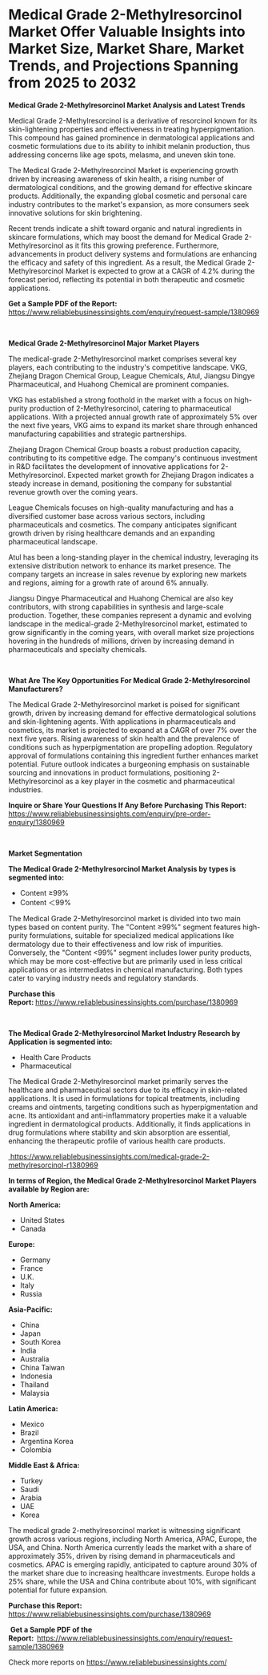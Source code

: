 <p><h1>Medical Grade 2-Methylresorcinol Market Offer Valuable Insights into Market Size, Market Share, Market Trends, and Projections Spanning from 2025 to 2032</h1></p><p><strong>Medical Grade 2-Methylresorcinol Market Analysis and Latest Trends</strong></p>
<p><p>Medical Grade 2-Methylresorcinol is a derivative of resorcinol known for its skin-lightening properties and effectiveness in treating hyperpigmentation. This compound has gained prominence in dermatological applications and cosmetic formulations due to its ability to inhibit melanin production, thus addressing concerns like age spots, melasma, and uneven skin tone. </p><p>The Medical Grade 2-Methylresorcinol Market is experiencing growth driven by increasing awareness of skin health, a rising number of dermatological conditions, and the growing demand for effective skincare products. Additionally, the expanding global cosmetic and personal care industry contributes to the market's expansion, as more consumers seek innovative solutions for skin brightening.</p><p>Recent trends indicate a shift toward organic and natural ingredients in skincare formulations, which may boost the demand for Medical Grade 2-Methylresorcinol as it fits this growing preference. Furthermore, advancements in product delivery systems and formulations are enhancing the efficacy and safety of this ingredient. As a result, the Medical Grade 2-Methylresorcinol Market is expected to grow at a CAGR of 4.2% during the forecast period, reflecting its potential in both therapeutic and cosmetic applications.</p></p>
<p><strong>Get a Sample PDF of the Report:&nbsp;</strong> <a href="https://www.reliablebusinessinsights.com/enquiry/request-sample/1380969?utm_campaign=2983&utm_medium=2&utm_source=Github&utm_content=ia&utm_term=02042025&utm_id=medical-grade-2-methylresorcinol">https://www.reliablebusinessinsights.com/enquiry/request-sample/1380969</a></p>
<p>&nbsp;</p>
<p><strong>Medical Grade 2-Methylresorcinol Major Market Players</strong></p>
<p><p>The medical-grade 2-Methylresorcinol market comprises several key players, each contributing to the industry's competitive landscape. VKG, Zhejiang Dragon Chemical Group, League Chemicals, Atul, Jiangsu Dingye Pharmaceutical, and Huahong Chemical are prominent companies.</p><p>VKG has established a strong foothold in the market with a focus on high-purity production of 2-Methylresorcinol, catering to pharmaceutical applications. With a projected annual growth rate of approximately 5% over the next five years, VKG aims to expand its market share through enhanced manufacturing capabilities and strategic partnerships.</p><p>Zhejiang Dragon Chemical Group boasts a robust production capacity, contributing to its competitive edge. The company's continuous investment in R&D facilitates the development of innovative applications for 2-Methylresorcinol. Expected market growth for Zhejiang Dragon indicates a steady increase in demand, positioning the company for substantial revenue growth over the coming years.</p><p>League Chemicals focuses on high-quality manufacturing and has a diversified customer base across various sectors, including pharmaceuticals and cosmetics. The company anticipates significant growth driven by rising healthcare demands and an expanding pharmaceutical landscape.</p><p>Atul has been a long-standing player in the chemical industry, leveraging its extensive distribution network to enhance its market presence. The company targets an increase in sales revenue by exploring new markets and regions, aiming for a growth rate of around 6% annually.</p><p>Jiangsu Dingye Pharmaceutical and Huahong Chemical are also key contributors, with strong capabilities in synthesis and large-scale production. Together, these companies represent a dynamic and evolving landscape in the medical-grade 2-Methylresorcinol market, estimated to grow significantly in the coming years, with overall market size projections hovering in the hundreds of millions, driven by increasing demand in pharmaceuticals and specialty chemicals.</p></p>
<p>&nbsp;</p>
<p><strong>What Are The Key Opportunities For Medical Grade 2-Methylresorcinol Manufacturers?</strong></p>
<p><p>The Medical Grade 2-Methylresorcinol market is poised for significant growth, driven by increasing demand for effective dermatological solutions and skin-lightening agents. With applications in pharmaceuticals and cosmetics, its market is projected to expand at a CAGR of over 7% over the next five years. Rising awareness of skin health and the prevalence of conditions such as hyperpigmentation are propelling adoption. Regulatory approval of formulations containing this ingredient further enhances market potential. Future outlook indicates a burgeoning emphasis on sustainable sourcing and innovations in product formulations, positioning 2-Methylresorcinol as a key player in the cosmetic and pharmaceutical industries.</p></p>
<p><strong>Inquire or Share Your Questions If Any Before Purchasing This Report:</strong> <a href="https://www.reliablebusinessinsights.com/enquiry/pre-order-enquiry/1380969?utm_campaign=2983&utm_medium=2&utm_source=Github&utm_content=ia&utm_term=02042025&utm_id=medical-grade-2-methylresorcinol">https://www.reliablebusinessinsights.com/enquiry/pre-order-enquiry/1380969</a></p>
<p>&nbsp;</p>
<p><strong>Market Segmentation</strong></p>
<p><strong>The Medical Grade 2-Methylresorcinol Market Analysis by types is segmented into:</strong></p>
<p><ul><li>Content ≥99%</li><li>Content ＜99%</li></ul></p>
<p><p>The Medical Grade 2-Methylresorcinol market is divided into two main types based on content purity. The "Content ≥99%" segment features high-purity formulations, suitable for specialized medical applications like dermatology due to their effectiveness and low risk of impurities. Conversely, the "Content <99%" segment includes lower purity products, which may be more cost-effective but are primarily used in less critical applications or as intermediates in chemical manufacturing. Both types cater to varying industry needs and regulatory standards.</p></p>
<p><strong>Purchase this Report:&nbsp;</strong><a href="https://www.reliablebusinessinsights.com/purchase/1380969?utm_campaign=2983&utm_medium=2&utm_source=Github&utm_content=ia&utm_term=02042025&utm_id=medical-grade-2-methylresorcinol">https://www.reliablebusinessinsights.com/purchase/1380969</a></p>
<p>&nbsp;</p>
<p><strong>The Medical Grade 2-Methylresorcinol Market Industry Research by Application is segmented into:</strong></p>
<p><ul><li>Health Care Products</li><li>Pharmaceutical</li></ul></p>
<p><p>The Medical Grade 2-Methylresorcinol market primarily serves the healthcare and pharmaceutical sectors due to its efficacy in skin-related applications. It is used in formulations for topical treatments, including creams and ointments, targeting conditions such as hyperpigmentation and acne. Its antioxidant and anti-inflammatory properties make it a valuable ingredient in dermatological products. Additionally, it finds applications in drug formulations where stability and skin absorption are essential, enhancing the therapeutic profile of various health care products.</p></p>
<p><a href="https://www.reliablebusinessinsights.com/medical-grade-2-methylresorcinol-r1380969?utm_campaign=2983&utm_medium=2&utm_source=Github&utm_content=ia&utm_term=02042025&utm_id=medical-grade-2-methylresorcinol">&nbsp;https://www.reliablebusinessinsights.com/medical-grade-2-methylresorcinol-r1380969</a></p>
<p><strong>In terms of Region, the Medical Grade 2-Methylresorcinol Market Players available by Region are:</strong></p>
<p>
    <p> <strong> North America: </strong>
        <ul>
            <li>United States</li>
            <li>Canada</li>
        </ul>
        </p> 
    <p> <strong> Europe: </strong>
        <ul>
            <li>Germany</li>
            <li>France</li>
            <li>U.K.</li>
            <li>Italy</li>
            <li>Russia</li>
        </ul>
        </p> 
    <p> <strong> Asia-Pacific: </strong>
        <ul>
            <li>China</li>
            <li>Japan</li>
            <li>South Korea</li>
            <li>India</li>
            <li>Australia</li>
            <li>China Taiwan</li>
            <li>Indonesia</li>
            <li>Thailand</li>
            <li>Malaysia</li>
        </ul>
        </p> 
    <p> <strong> Latin America: </strong>
        <ul>
            <li>Mexico</li>
            <li>Brazil</li>
            <li>Argentina Korea</li>
            <li>Colombia</li>
        </ul>
        </p> 
    <p> <strong> Middle East & Africa: </strong>
        <ul>
            <li>Turkey</li>
            <li>Saudi</li>
            <li>Arabia</li>
            <li>UAE</li>
            <li>Korea</li>
        </ul>
    </p>
    </p>
<p><p>The medical grade 2-methylresorcinol market is witnessing significant growth across various regions, including North America, APAC, Europe, the USA, and China. North America currently leads the market with a share of approximately 35%, driven by rising demand in pharmaceuticals and cosmetics. APAC is emerging rapidly, anticipated to capture around 30% of the market share due to increasing healthcare investments. Europe holds a 25% share, while the USA and China contribute about 10%, with significant potential for future expansion.</p></p>
<p><strong>Purchase this Report: </strong><a href="https://www.reliablebusinessinsights.com/purchase/1380969?utm_campaign=2983&utm_medium=2&utm_source=Github&utm_content=ia&utm_term=02042025&utm_id=medical-grade-2-methylresorcinol">https://www.reliablebusinessinsights.com/purchase/1380969</a></p>
<p>&nbsp;<strong>Get a Sample PDF of the Report:&nbsp;&nbsp;</strong><a href="https://www.reliablebusinessinsights.com/enquiry/request-sample/1380969?utm_campaign=2983&utm_medium=2&utm_source=Github&utm_content=ia&utm_term=02042025&utm_id=medical-grade-2-methylresorcinol">https://www.reliablebusinessinsights.com/enquiry/request-sample/1380969</a></p>
<p><strong></strong></p>
<p>Check more reports on <a href="https://www.reliablebusinessinsights.com/?utm_campaign=2983&utm_medium=2&utm_source=Github&utm_content=ia&utm_term=02042025&utm_id=medical-grade-2-methylresorcinol">https://www.reliablebusinessinsights.com/</a></p>